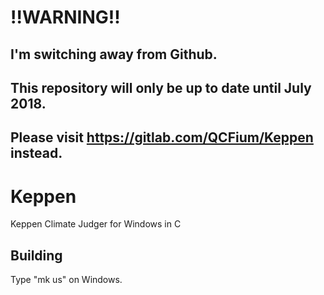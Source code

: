 # !!WARNING!!
## I'm switching away from Github.
## This repository will only be up to date until July 2018.
## Please visit https://gitlab.com/QCFium/Keppen instead.

# Keppen
Keppen Climate Judger for Windows in C

## Building
Type "mk us" on Windows.
